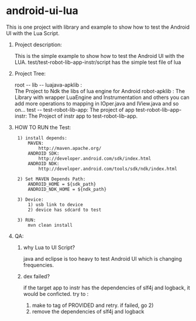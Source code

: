 android-ui-lua
==============

This is one project with library and example to show how to test the Android UI with the Lua Script. 


1. Project description:

    This is the simple example to show how to test the Android UI with the LUA.
    test/test-robot-lib-app-instr/script has the simple test file of lua

2. Project Tree:

    root -- 
            lib -- 
                    luajava-apklib :  
                            The Project to Ndk the libs of lua engine for Android 
                    robot-apklib : 
                            The Library with wrapper LuaEngine and Instrumentation and others
                            you can add more operations to mapping in IOper.java and IView.java and so on...
            test -- 
                    test-robot-lib-app:
                            The project of app
                    test-robot-lib-app-instr:
                            The Project of instr app to test-robot-lib-app.

3. HOW TO RUN the Test:

        1) install depends:
            MAVEN: 
                http://maven.apache.org/
            ANDROID SDK:
                http://developer.android.com/sdk/index.html            
            ANDROID NDK:
                http://developer.android.com/tools/sdk/ndk/index.html

        2) Set MAVEN Depends Path:
            ANDROID_HOME = ${sdk_path}
            ANDROID_NDK_HOME = ${ndk_path}
            
        3) Device:
            1) usb link to device
            2) device has sdcard to test
            
        3) RUN:
            mvn clean install

4. QA:

    1. why Lua to UI Script?
    
       java and eclipse is too heavy to test Android UI which is changing frequencies.
        
    2. dex failed?
    
        if the target app to instr has the dependencies of slf4j and logback, it would be conficted.
        try to :
        1) make <scope> to tag of PROVIDED and retry. if failed, go 2)
        2) remove the dependencies of slf4j and logback
